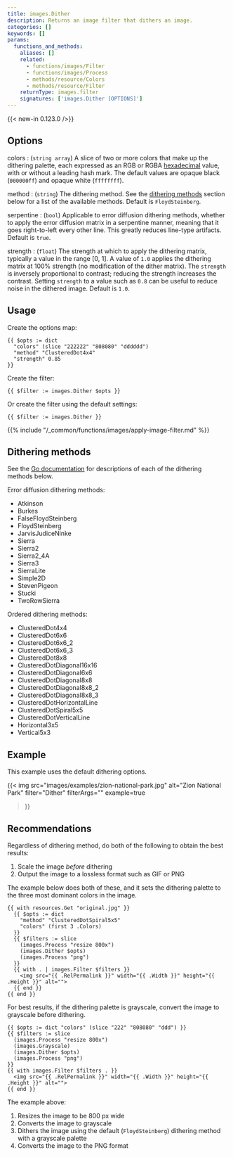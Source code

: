 ```yaml
---
title: images.Dither
description: Returns an image filter that dithers an image.
categories: []
keywords: []
params:
  functions_and_methods:
    aliases: []
    related:
      - functions/images/Filter
      - functions/images/Process
      - methods/resource/Colors
      - methods/resource/Filter
    returnType: images.filter
    signatures: ['images.Dither [OPTIONS]']
---
```


{{< new-in 0.123.0 />}}

## Options

colors
: (`string array`) A slice of two or more colors that make up the dithering palette, each expressed as an RGB or RGBA [hexadecimal] value, with or without a leading hash mark. The default values are opaque black (`000000ff`) and opaque white (`ffffffff`).

[hexadecimal]: https://developer.mozilla.org/en-US/docs/Web/CSS/hex-color

method
: (`string`) The dithering method. See the [dithering methods](#dithering-methods) section below for a list of the available methods. Default is `FloydSteinberg`.

serpentine
: (`bool`) Applicable to error diffusion dithering methods, whether to apply the error diffusion matrix in a serpentine manner, meaning that it goes right-to-left every other line. This greatly reduces line-type artifacts. Default is `true`.

strength
: (`float`) The strength at which to apply the dithering matrix, typically a value in the range [0, 1]. A value of `1.0` applies the dithering matrix at 100% strength (no modification of the dither matrix). The `strength` is inversely proportional to contrast; reducing the strength increases the contrast. Setting `strength` to a value such as `0.8` can be useful to reduce noise in the dithered image. Default is `1.0`.

## Usage

Create the options map:

```go-html-template
{{ $opts := dict
  "colors" (slice "222222" "808080" "dddddd")
  "method" "ClusteredDot4x4"
  "strength" 0.85
}}
```

Create the filter:

```go-html-template
{{ $filter := images.Dither $opts }}
```

Or create the filter using the default settings:

```go-html-template
{{ $filter := images.Dither }}
```

{{% include "/_common/functions/images/apply-image-filter.md" %}}

## Dithering methods

See the [Go documentation] for descriptions of each of the dithering methods below.

[Go documentation]: https://pkg.go.dev/github.com/makeworld-the-better-one/dither/v2#pkg-variables

Error diffusion dithering methods:

- Atkinson
- Burkes
- FalseFloydSteinberg
- FloydSteinberg
- JarvisJudiceNinke
- Sierra
- Sierra2
- Sierra2_4A
- Sierra3
- SierraLite
- Simple2D
- StevenPigeon
- Stucki
- TwoRowSierra

Ordered dithering methods:

- ClusteredDot4x4
- ClusteredDot6x6
- ClusteredDot6x6_2
- ClusteredDot6x6_3
- ClusteredDot8x8
- ClusteredDotDiagonal16x16
- ClusteredDotDiagonal6x6
- ClusteredDotDiagonal8x8
- ClusteredDotDiagonal8x8_2
- ClusteredDotDiagonal8x8_3
- ClusteredDotHorizontalLine
- ClusteredDotSpiral5x5
- ClusteredDotVerticalLine
- Horizontal3x5
- Vertical5x3

## Example

This example uses the default dithering options.

{{< img
  src="images/examples/zion-national-park.jpg"
  alt="Zion National Park"
  filter="Dither"
  filterArgs=""
  example=true
>}}

## Recommendations

Regardless of dithering method, do both of the following to obtain the best results:

1. Scale the image _before_ dithering
1. Output the image to a lossless format such as GIF or PNG

The example below does both of these, and it sets the dithering palette to the three most dominant colors in the image.

```go-html-template
{{ with resources.Get "original.jpg" }}
  {{ $opts := dict
    "method" "ClusteredDotSpiral5x5"
    "colors" (first 3 .Colors)
  }}
  {{ $filters := slice
    (images.Process "resize 800x")
    (images.Dither $opts)
    (images.Process "png")
  }}
  {{ with . | images.Filter $filters }}
    <img src="{{ .RelPermalink }}" width="{{ .Width }}" height="{{ .Height }}" alt="">
  {{ end }}
{{ end }}
```

For best results, if the dithering palette is grayscale, convert the image to grayscale before dithering.

```go-html-template
{{ $opts := dict "colors" (slice "222" "808080" "ddd") }}
{{ $filters := slice
  (images.Process "resize 800x")
  (images.Grayscale)
  (images.Dither $opts)
  (images.Process "png")
}}
{{ with images.Filter $filters . }}
  <img src="{{ .RelPermalink }}" width="{{ .Width }}" height="{{ .Height }}" alt="">
{{ end }}
```

The example above:

1. Resizes the image to be 800 px wide
1. Converts the image to grayscale
1. Dithers the image using the default (`FloydSteinberg`) dithering method with a grayscale palette
1. Converts the image to the PNG format
